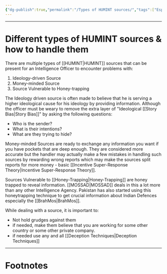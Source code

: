 ```yaml
---
{"dg-publish":true,"permalink":"/Types of HUMINT sources/","tags":["Espionage"]}
---
```



---
# Different types of HUMINT sources & how to handle them
There are multiple types of [[HUMINT\|HUMINT]] sources that can be present for an Intelligence Officer to encounter problems with:
1. Ideology-driven Source
2. Money-minded Source
3. Source Vulnerable to Honey-trapping

The Ideology driven source is often made to believe that he is serving a higher ideological cause for his ideology by providing information. Although the officer must be weary to remove the extra layer of "Ideological [[Story Bias\|Story Bias]]" by asking the following questions:
- Who is the sender?
- What is their intentions?
- What are they trying to hide?

Money-minded Sources are ready to exchange any information you want if you have pockets that are deep enough. They are considered more accurate but the handler may actually make a few mistakes in handling such sources by rewarding wrong reports which may make the sources split reports for more money - basic [[Incentive Super-Response Theory\|Incentive Super-Response Theory]].

Sources Vulnerable to [[Honey-Trapping\|Honey-Trapping]] are honey trapped to reveal information. [[MOSSAD\|MOSSAD]] deals in this a lot more than any other Intelligence Agency. Pakistan has also started using this honeytrapping technique to get crucial information about Indian Defences especially the [[BrahMos\|BrahMos]].

While dealing with a source, it is important to:
- Not hold grudges against them
- if needed, make them believe that you are working for some other country or some other private company.
- if needed use any and all [[Deception Techniques\|Deception Techniques]]

---
# Footnotes